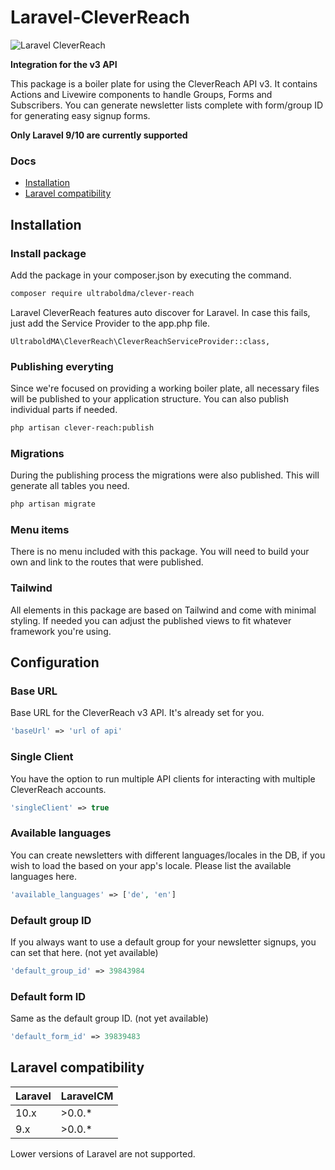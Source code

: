 # Laravel-CleverReach

![Laravel CleverReach](img/laravel-clever-reach.png)

**Integration for the v3 API**

This package is a boiler plate for using the CleverReach API v3.
It contains Actions and Livewire components to handle Groups, Forms and
Subscribers. You can generate newsletter lists complete with form/group ID
for generating easy signup forms.

**Only Laravel 9/10 are currently supported**

### Docs

-   [Installation](#installation)
-   [Laravel compatibility](#laravel-compatibility)

## Installation

### Install package

Add the package in your composer.json by executing the command.

```bash
composer require ultraboldma/clever-reach
```

Laravel CleverReach features auto discover for Laravel. In case this fails, just add the
Service Provider to the app.php file.

```
UltraboldMA\CleverReach\CleverReachServiceProvider::class,
```

### Publishing everyting

Since we're focused on providing a working boiler plate, all necessary files will be
published to your application structure. You can also publish individual parts if needed.

```bash
php artisan clever-reach:publish
```

### Migrations

During the publishing process the migrations were also published.
This will generate all tables you need.

```bash
php artisan migrate
```

### Menu items

There is no menu included with this package. You will need to build your own and
link to the routes that were published.

### Tailwind

All elements in this package are based on Tailwind and come with minimal styling.
If needed you can adjust the published views to fit whatever framework you're using.

## Configuration

### Base URL

Base URL for the CleverReach v3 API. It's already set for you.

```php
'baseUrl' => 'url of api'
```

### Single Client

You have the option to run multiple API clients for interacting
with multiple CleverReach accounts.

```php
'singleClient' => true
```

### Available languages

You can create newsletters with different languages/locales in the DB,
if you wish to load the based on your app's locale. Please list the
available languages here.

```php
'available_languages' => ['de', 'en']
```

### Default group ID

If you always want to use a default group for your newsletter signups,
you can set that here. (not yet available)

```php
'default_group_id' => 39843984
```

### Default form ID

Same as the default group ID. (not yet available)

```php
'default_form_id' => 39839483
```

## Laravel compatibility

| Laravel | LaravelCM |
| :------ | :-------- |
| 10.x    | >0.0.\*   |
| 9.x     | >0.0.\*   |

Lower versions of Laravel are not supported.
